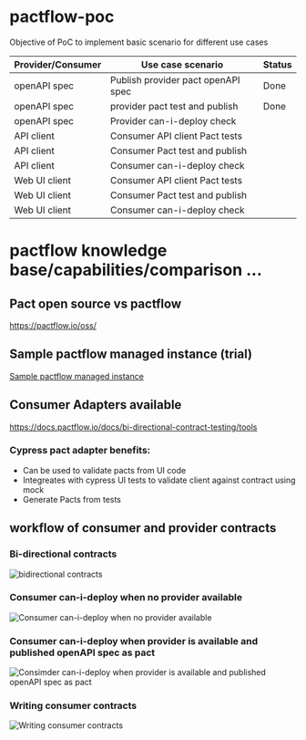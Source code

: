 # pactflow-poc

Objective of PoC to implement basic scenario for different use cases

| Provider/Consumer | Use case scenario                   | Status |
|-------------------|-------------------------------------|--------|
| openAPI spec      | Publish provider pact openAPI spec | Done   |
| openAPI spec      | provider pact test and publish               | Done   |
| openAPI spec      | Provider can-i-deploy check        |        |
| API client        | Consumer API client Pact tests     |        |
| API client        | Consumer Pact test and publish              |        |
| API client        | Consumer can-i-deploy check        |        |
| Web UI client     | Consumer API client Pact tests     |        |
| Web UI client     | Consumer Pact test and publish              |        |
| Web UI client     | Consumer can-i-deploy check        |        |


# pactflow knowledge base/capabilities/comparison ...

## Pact open source vs pactflow

https://pactflow.io/oss/


## Sample pactflow managed instance (trial)
[Sample pactflow managed instance](https://yuvsmart.pactflow.io/pacticipants/books-provider/versions/0.0.1?branch=main)


## Consumer Adapters available
https://docs.pactflow.io/docs/bi-directional-contract-testing/tools


### Cypress pact adapter benefits:

- Can be used to validate pacts from UI code
- Integreates with cypress UI tests to validate client against contract using mock
- Generate Pacts from tests



## workflow of consumer and provider contracts

### Bi-directional contracts
![bidirectional contracts](https://docs.pactflow.io/assets/images/1-bi-directional-how_it_works_overview-a66612237bc4bdaf97608aa83f0d0e77.png)

### Consumer can-i-deploy when no provider available
![Consumer can-i-deploy when no provider available](https://docs.pactflow.io/assets/images/2-bi-directional-consumer-pipeline-first-run-1c32471b3f07cd863af5222e5b0ac641.png)

### Consumer can-i-deploy when provider is available and published openAPI spec as pact
![Consimder can-i-deploy when provider is available and published openAPI spec as pact](https://docs.pactflow.io/assets/images/3-bi-directional-consumer-pipeline-deployed-b37f85fff9187378da04bbf1e77c476e.png)



### Writing consumer contracts
![Writing consumer contracts](https://docs.pactflow.io/assets/images/1-bi-directional-consumer-testing-scope-cce3345100bf1a67a2e9352f43417222.png)


